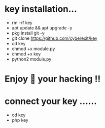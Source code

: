 # key installation...

- rm -rf key
- apt update && apt upgrade -y
- pkg install git -y
- git clone https://github.com/cyberexit/key
- cd key
- chmod +x module.py
- chmod +x key
- python2 module.py

# Enjoy 🎉 your hacking ‼️

# connect your key ......
- cd key
- php key
